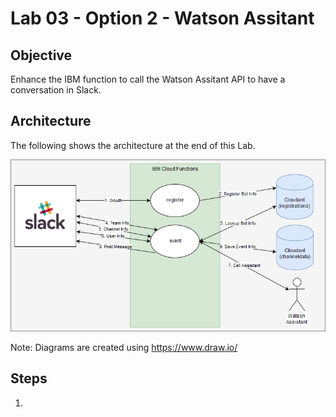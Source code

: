 # Lab 03 - Option 2 - Watson Assitant

## Objective

Enhance the IBM function to call the Watson Assitant API to have a conversation in Slack.

## Architecture

The following shows the architecture at the end of this Lab.

![](../xdocs/Architecture-Lab01-Step04.png)

Note: Diagrams are created using https://www.draw.io/

## Steps

1. 